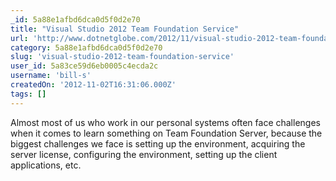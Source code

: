 ```yaml
---
_id: 5a88e1afbd6dca0d5f0d2e70
title: "Visual Studio 2012 Team Foundation Service"
url: 'http://www.dotnetglobe.com/2012/11/visual-studio-2012-team-foundation.html'
category: 5a88e1afbd6dca0d5f0d2e70
slug: 'visual-studio-2012-team-foundation-service'
user_id: 5a83ce59d6eb0005c4ecda2c
username: 'bill-s'
createdOn: '2012-11-02T16:31:06.000Z'
tags: []
---
```


Almost most of us who work in our personal systems often face challenges when it comes to learn something on Team Foundation Server, because the biggest challenges we face is setting up the environment, acquiring the server license, configuring the environment, setting up the client applications, etc.
